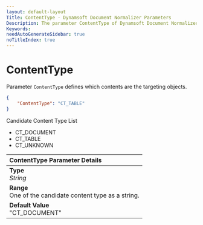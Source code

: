 ```yaml
---
layout: default-layout
Title: ContentType - Dynamsoft Document Normalizer Parameters
Description: The parameter ContentType of Dynamsoft Document Normalizer is XXX.
Keywords:
needAutoGenerateSidebar: true
noTitleIndex: true
---
```


# ContentType

Parameter `ContentType` defines which contents are the targeting objects.

```json
{
    "ContentType": "CT_TABLE"
}
```

Candidate Content Type List

- CT_DOCUMENT
- CT_TABLE
- CT_UNKNOWN

| ContentType Parameter Details |
| :---------------------------- |
| **Type**<br>*String* |
| **Range**<br>One of the candidate content type as a string. |
| **Default Value**<br>"CT_DOCUMENT" |
